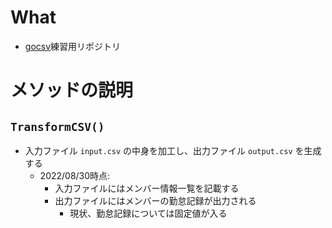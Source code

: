 # What

- [gocsv](https://pkg.go.dev/github.com/gocarina/gocsv)練習用リポジトリ

# メソッドの説明

## `TransformCSV()`

- 入力ファイル `input.csv` の中身を加工し、出力ファイル `output.csv` を生成する
  - 2022/08/30時点: 
    - 入力ファイルにはメンバー情報一覧を記載する
    - 出力ファイルにはメンバーの勤怠記録が出力される
      - 現状、勤怠記録については固定値が入る
